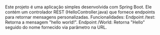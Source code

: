 Este projeto é uma aplicação simples desenvolvida com Spring Boot. Ele contém um controlador REST (HelloController.java) que fornece endpoints para retornar mensagens personalizadas.
Funcionalidades:
Endpoint /test: Retorna a mensagem "hello world!".
Endpoint /World: Retorna "Hello" seguido do nome fornecido via parâmetro na URL.
